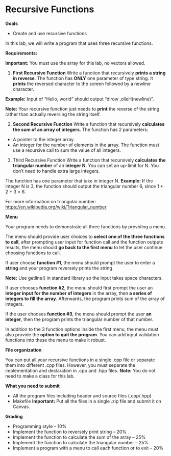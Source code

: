 # Recursive Functions

**Goals**
* Create and use recursive functions

In this lab, we will write a program that uses three recursive functions.

**Requirements:**

**Important:** You must use the array for this lab, no vectors allowed.

1. **First Recursive Function**
Write a function that recursively **prints a string in reverse**. The function has **ONLY** one parameter of type string. It **prints** the reversed character to the screen followed by a newline character.

**Example:** Input of “Hello, world” should output “dlrow ,olleH(newline)”.

**Note:** Your recursive function just needs to **print** the reverse of the string rather than actually reversing the string itself.

2. **Second Recursive Function**
Write a function that recursively **calculates the sum of an array of integers**. The function has 2 parameters:
* A pointer to the integer array
* An integer for the number of elements in the array.
The function must use a recursive call to sum the value of all integers.

3. Third Recursive Function
Write a function that recursively **calculates the triangular number** of an **integer N**.  You can set an up-limit for N. You don’t need to handle extra large integers.

The function has one parameter that take in integer N.
**Example:** If the integer N is 3, the function should output the triangular number 6, since 1 + 2 + 3 = 6.

For more information on triangular number: https://en.wikipedia.org/wiki/Triangular_number

**Menu**

Your program needs to demonstrate all three functions by providing a menu.

The menu should provide user choices to **select one of the three functions to call**, after prompting user input for function call and the function outputs results, the menu should **go back to the first menu** to let the user continue choosing functions to call.

If user choose **function #1**, the menu should prompt the user to enter a **string** and your program reversely prints the string

**Note:** Use getline() in standard library so the input takes space characters.

If user chooses **function #2**, the menu should first prompt the user an **integer input for the number of integers** in the array, then **a series of integers to fill the array**. Afterwards, the program prints sum of the array of integers.

If the user chooses **function #3**, the menu should prompt the user **an integer**, then the program prints the triangular number of that number.

In addition to the 3 function options inside the first menu, the menu must also provide the **option to quit the program**. You can add input validation functions into these the menu to make it robust.

**File organization**

You can put all your recursive functions in a single .cpp file or separate them into different .cpp files. However, you must separate the implementation and declaration in .cpp and .hpp files. **Note:** You do not need to make a class for this lab.

**What you need to submit**
* All the program files including header and source files (.cpp/.hpp)
* Makefile
**Important:** Put all the files in a single .zip file and submit it on Canvas.

**Grading**

* Programming style – 10%
* Implement the function to reversely print string – 20%
* Implement the function to calculate the sum of the array – 25%
* Implement the function to calculate the triangular number – 25%
* Implement a program with a menu to call each function or to exit – 20%
